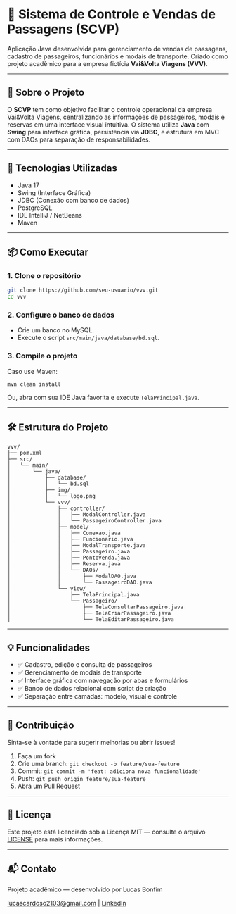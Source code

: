 # 🚌 Sistema de Controle e Vendas de Passagens (SCVP)

Aplicação Java desenvolvida para gerenciamento de vendas de passagens, cadastro de passageiros, funcionários e modais de transporte. Criado como projeto acadêmico para a empresa fictícia **Vai&Volta Viagens (VVV)**.

---

## 📌 Sobre o Projeto

O **SCVP** tem como objetivo facilitar o controle operacional da empresa Vai&Volta Viagens, centralizando as informações de passageiros, modais e reservas em uma interface visual intuitiva. O sistema utiliza **Java** com **Swing** para interface gráfica, persistência via **JDBC**, e estrutura em MVC com DAOs para separação de responsabilidades.

---

## 🚀 Tecnologias Utilizadas

- Java 17
- Swing (Interface Gráfica)
- JDBC (Conexão com banco de dados)
- PostgreSQL
- IDE IntelliJ / NetBeans
- Maven

---

## 📦 Como Executar

### 1. Clone o repositório

```bash
git clone https://github.com/seu-usuario/vvv.git
cd vvv
````

### 2. Configure o banco de dados

* Crie um banco no MySQL.
* Execute o script `src/main/java/database/bd.sql`.

### 3. Compile o projeto

Caso use Maven:

```bash
mvn clean install
```

Ou, abra com sua IDE Java favorita e execute `TelaPrincipal.java`.

---

## 🛠️ Estrutura do Projeto

```
vvv/
├── pom.xml
├── src/
│   └── main/
│       └── java/
│           ├── database/
│           │   └── bd.sql
│           ├── img/
│           │   └── logo.png
│           └── vvv/
│               ├── controller/
│               │   ├── ModalController.java
│               │   └── PassageiroController.java
│               ├── model/
│               │   ├── Conexao.java
│               │   ├── Funcionario.java
│               │   ├── ModalTransporte.java
│               │   ├── Passageiro.java
│               │   ├── PontoVenda.java
│               │   ├── Reserva.java
│               │   └── DAOs/
│               │       ├── ModalDAO.java
│               │       └── PassageiroDAO.java
│               └── view/
│                   ├── TelaPrincipal.java
│                   └── Passageiro/
│                       ├── TelaConsultarPassageiro.java
│                       ├── TelaCriarPassageiro.java
│                       └── TelaEditarPassageiro.java
```

---

## 💡 Funcionalidades

* ✅ Cadastro, edição e consulta de passageiros
* ✅ Gerenciamento de modais de transporte
* ✅ Interface gráfica com navegação por abas e formulários
* ✅ Banco de dados relacional com script de criação
* ✅ Separação entre camadas: modelo, visual e controle

---

## 🤝 Contribuição

Sinta-se à vontade para sugerir melhorias ou abrir issues!

1. Faça um fork
2. Crie uma branch: `git checkout -b feature/sua-feature`
3. Commit: `git commit -m 'feat: adiciona nova funcionalidade'`
4. Push: `git push origin feature/sua-feature`
5. Abra um Pull Request

---

## 📄 Licença

Este projeto está licenciado sob a Licença MIT — consulte o arquivo [LICENSE](LICENSE) para mais informações.

---

## 📬 Contato

Projeto acadêmico — desenvolvido por Lucas Bonfim

[lucascardoso2103@gmail.com](mailto:lucascardoso2103@gmail.com) | [LinkedIn](https://www.linkedin.com/in/lucaasbonfim/)


